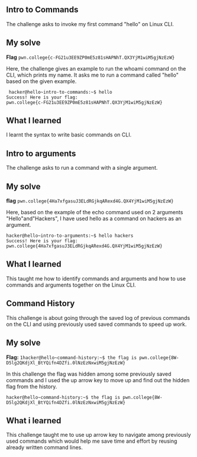 ## Intro to Commands
The challenge asks to invoke my first command "hello" on Linux CLI.

## My solve
**Flag** `pwn.college{c-FG21u3EE9ZP0mE5z81sHAPNhT.QX3YjM1wiM5gjNzEzW}`

Here, the challenge gives an example to run the whoami command on the CLI, which prints my name. It asks me to run a command called "hello" based on the given example.

```
 hacker@hello~intro-to-commands:~$ hello
Success! Here is your flag:
pwn.college{c-FG21u3EE9ZP0mE5z81sHAPNhT.QX3YjM1wiM5gjNzEzW}
```
## What I learned
I learnt the syntax to write basic commands on CLI.


## Intro to arguments
The challenge asks to run a command with a single argument.
## My solve
**flag** `pwn.college{4Ha7xfgasuJ3ELdRGjkqARexd4G.QX4YjM1wiM5gjNzEzW}`

Here, based on the example of the echo command used on 2 arguments "Hello"and"Hackers", I have used hello as a command on hackers as an argument.

```
hacker@hello~intro-to-arguments:~$ hello hackers
Success! Here is your flag:
pwn.college{4Ha7xfgasuJ3ELdRGjkqARexd4G.QX4YjM1wiM5gjNzEzW}
```
## What I learned
This taught me how to identify commands and arguments and how to use commands and arguments together on the Linux CLI.


## Command History
This challenge is about going through the saved log of previous commands on the CLI and using previously used saved commands to speed up work.

## My solve
**Flag:** `1hacker@hello~command-history:~$ the flag is pwn.college{8W-D5lg2QKdjXl_BtYQifn4DZfi.0lNzEzNxwiM5gjNzEzW}`

In this challenge the flag was hidden among some previously saved commands and I used the up arrow key to move up and find out the hidden flag from the history.
```
hacker@hello~command-history:~$ the flag is pwn.college{8W-D5lg2QKdjXl_BtYQifn4DZfi.0lNzEzNxwiM5gjNzEzW}
```
## What i learned
This challenge taught me to use up arrow key to navigate among previously used commands which would help me save time and effort by reusing already written command lines.

